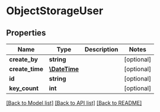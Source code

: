 # ObjectStorageUser

## Properties
Name | Type | Description | Notes
------------ | ------------- | ------------- | -------------
**create_by** | **string** |  | [optional] 
**create_time** | [**\DateTime**](\DateTime.md) |  | [optional] 
**id** | **string** |  | [optional] 
**key_count** | **int** |  | [optional] 

[[Back to Model list]](../../README.md#documentation-for-models) [[Back to API list]](../../README.md#documentation-for-api-endpoints) [[Back to README]](../../README.md)

